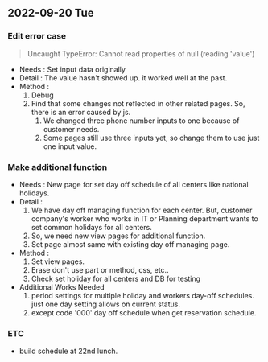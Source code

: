 ## 2022-09-20 Tue

### Edit error case
> Uncaught TypeError: Cannot read properties of null (reading 'value')
+ Needs : Set input data originally
+ Detail : The value hasn't showed up. it worked well at the past.
+ Method :
  1. Debug
  2. Find that some changes not reflected in other related pages. So, there is an error caused by js.
     1. We changed three phone number inputs to one because of customer needs.
     2. Some pages still use three inputs yet, so change them to use just one input value.

### Make additional function
+ Needs : New page for set day off schedule of all centers like national holidays.
+ Detail : 
  1. We have day off managing function for each center. But, customer company's worker who works in IT or Planning department wants to set common holidays for all centers.
  2. So, we need new view pages for additional function.
  3. Set page almost same with existing day off managing page.
+ Method :
  1. Set view pages.
  2. Erase don't use part or method, css, etc..
  3. Check set holiday for all centers and DB for testing
+ Additional Works Needed
  1. period settings for multiple holiday and workers day-off schedules. just one day setting allows on current status.
  2. except code '000' day off schedule when get reservation schedule.

### ETC
+ build schedule at 22nd lunch.